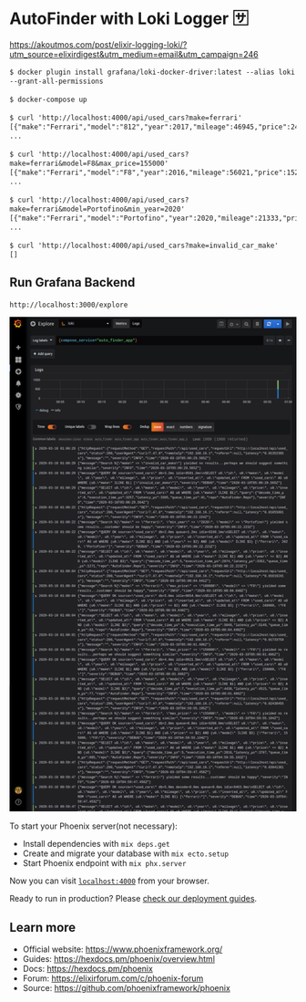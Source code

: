 # AutoFinder with Loki Logger 🈂

https://akoutmos.com/post/elixir-logging-loki/?utm_source=elixirdigest&utm_medium=email&utm_campaign=246

    $ docker plugin install grafana/loki-docker-driver:latest --alias loki --grant-all-permissions

    $ docker-compose up

    $ curl 'http://localhost:4000/api/used_cars?make=ferrari'
    [{"make":"Ferrari","model":"812","year":2017,"mileage":46945,"price":244424}, ...

    $ curl 'http://localhost:4000/api/used_cars?make=ferrari&model=F8&max_price=155000'
    [{"make":"Ferrari","model":"F8","year":2016,"mileage":56021,"price":152403}, ...

    $ curl 'http://localhost:4000/api/used_cars?make=ferrari&model=Portofino&min_year=2020'
    [{"make":"Ferrari","model":"Portofino","year":2020,"mileage":21333,"price":169790}, ...

    $ curl 'http://localhost:4000/api/used_cars?make=invalid_car_make'
    []


## Run Grafana Backend

    http://localhost:3000/explore

![Grafana backend](https://github.com/rcoproc/loki_log_formatter_elixir/blob/master/public/grafana_all_logs.png)

    

To start your Phoenix server(not necessary):

  * Install dependencies with `mix deps.get`
  * Create and migrate your database with `mix ecto.setup`
  * Start Phoenix endpoint with `mix phx.server`

Now you can visit [`localhost:4000`](http://localhost:4000) from your browser.

Ready to run in production? Please [check our deployment guides](https://hexdocs.pm/phoenix/deployment.html).

## Learn more

  * Official website: https://www.phoenixframework.org/
  * Guides: https://hexdocs.pm/phoenix/overview.html
  * Docs: https://hexdocs.pm/phoenix
  * Forum: https://elixirforum.com/c/phoenix-forum
  * Source: https://github.com/phoenixframework/phoenix
